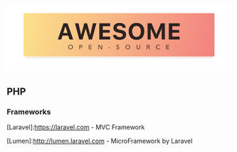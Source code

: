![awesome-opensource](https://raw.githubusercontent.com/phillx/awesome-opensource/master/header.png)

## PHP

### Frameworks


[Laravel]:https://laravel.com - MVC Framework

[Lumen]:http://lumen.laravel.com - MicroFramework by Laravel

